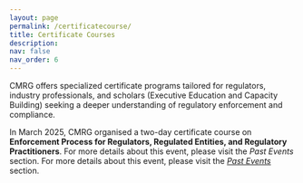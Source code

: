 ```yaml
---
layout: page
permalink: /certificatecourse/
title: Certificate Courses
description:
nav: false
nav_order: 6
---
```


CMRG offers specialized certificate programs tailored for regulators, industry professionals, and scholars (Executive Education and Capacity Building) seeking a deeper understanding of regulatory enforcement and compliance. 

In March 2025, CMRG organised a two-day certificate course on __Enforcement Process for Regulators, Regulated Entities, and Regulatory Practitioners__. For more details about this event, please visit the _Past Events_ section. For more details about this event, please visit the [_Past Events_](/_pages/pastevents.md/) section.
